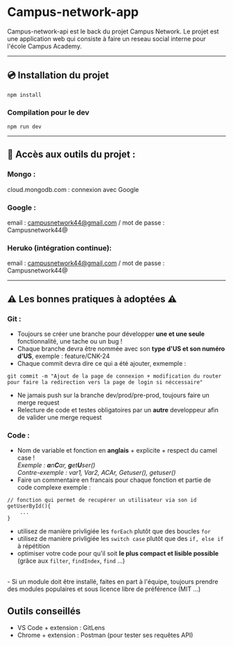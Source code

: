 # Campus-network-app
Campus-network-api est le back du projet Campus Network.
Le projet est une application web qui consiste à faire un reseau social interne pour l'école Campus Academy.

---

## 💿 Installation du projet
```
npm install
```

### Compilation pour le dev
```
npm run dev
```
--- 
## 🔧 Accès aux outils du projet :
### Mongo :
cloud.mongodb.com : connexion avec Google
### Google : 
email : campusnetwork44@gmail.com / mot de passe : Campusnetwork44@
### Heruko (intégration continue):
email : campusnetwork44@gmail.com / mot de passe : Campusnetwork44@

---
## ⚠️ Les bonnes pratiques à adoptées ⚠️
### Git :
- Toujours se créer une branche pour développer **une et une seule** fonctionnalité, une tache ou un bug !
- Chaque branche devra être nommée avec son **type d'US et son numéro d'US**, exemple : feature/CNK-24
- Chaque commit devra dire ce qui a été ajouter, exmemple :
```
git commit -m "Ajout de la page de connexion + modification du router pour faire la redirection vers la page de login si néccessaire"
```
- Ne jamais push sur la branche dev/prod/pre-prod, toujours faire un merge request 
- Relecture de code et testes obligatoires par un **autre** developpeur afin de valider une merge request

### Code :
- Nom de variable et fonction en **anglais** + explicite + respect du camel case ! <br/>*Exemple : **a**n**C**ar, **g**et**U**ser()  <br/> Contre-exemple : var1, Var2, ACAr, Getuser(), getuser() <br/>*
- Faire un commentaire en francais pour chaque fonction et partie de code complexe exemple : 
```
// fonction qui permet de recupérer un utilisateur via son id
getUserById(){
    ...
}
```
- utilisez de manière privligiée les `forEach` plutôt que des boucles `for`
- utilisez de manière privligiée les `switch case` plutôt que des `if, else if` à répétition
- optimiser votre code pour qu'il soit **le plus compact et lisible possible** (grâce aux `filter`, `findIndex`, `find` ...)
<br/>
- Si un module doit être installé, faites en part à l'équipe, toujours prendre des modules populaires et sous licence libre de préférence (MIT ...)

## Outils conseillés
- VS Code + extension : GitLens
- Chrome + extension : Postman (pour tester ses requêtes API)

